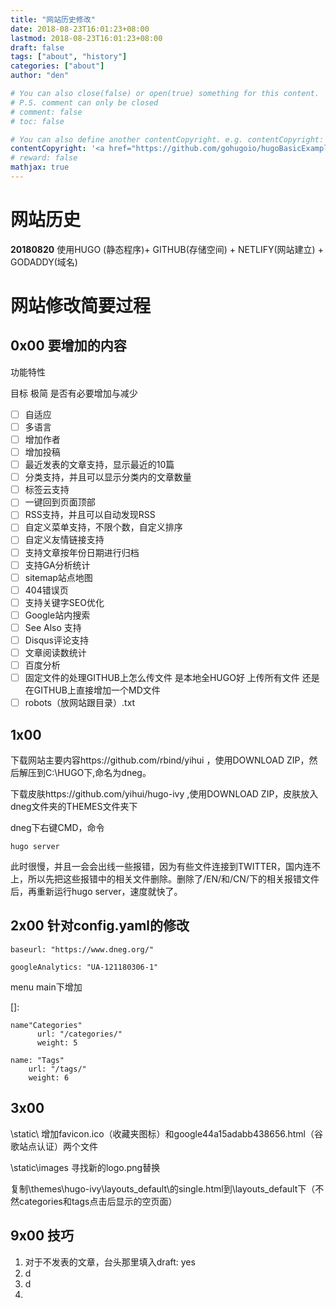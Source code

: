 ```yaml
---
title: "网站历史修改"
date: 2018-08-23T16:01:23+08:00
lastmod: 2018-08-23T16:01:23+08:00
draft: false
tags: ["about", "history"]
categories: ["about"]
author: "den"

# You can also close(false) or open(true) something for this content.
# P.S. comment can only be closed
# comment: false
# toc: false

# You can also define another contentCopyright. e.g. contentCopyright: "This is another copyright."
contentCopyright: '<a href="https://github.com/gohugoio/hugoBasicExample" rel="noopener" target="_blank">See origin</a>'
# reward: false
mathjax: true
---
```




# 网站历史

**20180820** 使用HUGO (静态程序)+ GITHUB(存储空间) + NETLIFY(网站建立) + GODADDY(域名)

# 网站修改简要过程

## 0x00 要增加的内容

功能特性

目标 极简 是否有必要增加与减少

- [ ] 自适应
- [ ] 多语言
- [ ] 增加作者
- [ ] 增加投稿
- [ ] 最近发表的文章支持，显示最近的10篇
- [ ] 分类支持，并且可以显示分类内的文章数量
- [ ] 标签云支持
- [ ] 一键回到页面顶部
- [ ] RSS支持，并且可以自动发现RSS
- [ ] 自定义菜单支持，不限个数，自定义排序
- [ ] 自定义友情链接支持
- [ ] 支持文章按年份日期进行归档
- [ ] 支持GA分析统计
- [ ] sitemap站点地图
- [ ] 404错误页
- [ ] 支持关键字SEO优化
- [ ] Google站内搜索
- [ ] See Also 支持
- [ ] Disqus评论支持
- [ ] 文章阅读数统计
- [ ] 百度分析
- [ ] 固定文件的处理GITHUB上怎么传文件 是本地全HUGO好 上传所有文件 还是在GITHUB上直接增加一个MD文件 
- [ ] robots（放网站跟目录）.txt

## 1x00

下载网站主要内容https://github.com/rbind/yihui ，使用DOWNLOAD ZIP，然后解压到C:\HUGO下,命名为dneg。

下载皮肤https://github.com/yihui/hugo-ivy ,使用DOWNLOAD ZIP，皮肤放入dneg文件夹的THEMES文件夹下

dneg下右键CMD，命令

```
hugo server
```

此时很慢，并且一会会出线一些报错，因为有些文件连接到TWITTER，国内连不上，所以先把这些报错中的相关文件删除。删除了/EN/和/CN/下的相关报错文件后，再重新运行hugo server，速度就快了。

## 2x00 针对config.yaml的修改

```
baseurl: "https://www.dneg.org/"

googleAnalytics: "UA-121180306-1"

```

menu main下增加

[]: 

```
name"Categories"
      url: "/categories/"
      weight: 5

name: "Tags"
    url: "/tags/"
    weight: 6    
```



## 3x00

\static\ 增加favicon.ico（收藏夹图标）和google44a15adabb438656.html（谷歌站点认证）两个文件

\static\images  寻找新的logo.png替换

复制\themes\hugo-ivy\layouts\_default\的single.html到\layouts\_default下（不然categories和tags点击后显示的空页面）

## 9x00 技巧

1. 对于不发表的文章，台头那里填入draft: yes
2. d
3. d
4. 





